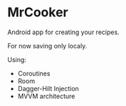 # MrCooker

Android app for creating your recipes.

For now saving only localy.

Using:
   - Coroutines
   - Room
   - Dagger-Hilt Injection
   - MVVM architecture

